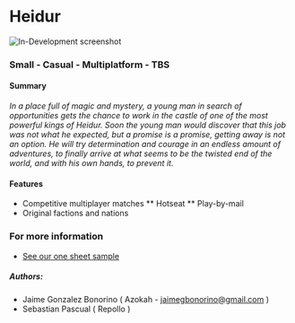 # Heidur

![In-Development screenshot](screenshots/develop/12424.bmp)

### Small - Casual - Multiplatform - TBS

#### Summary

   *In a place full of magic and mystery, a young man in search of opportunities gets the chance to work in the castle of one of the most powerful kings of Heidur. Soon the young man would discover that this job was not what he expected, but a promise is a promise, getting away is not an option. He will try determination and courage in an endless amount of adventures, to finally arrive at what seems to be the twisted end of the world, and with his own hands, to prevent it.*

#### Features
* Competitive multiplayer matches
    ** Hotseat
    ** Play-by-mail
*  Original factions and nations


### For more information
 * [See our one sheet sample](docs/One%20sheet%20sample.pdf)

##### Authors: 
* Jaime Gonzalez Bonorino ( Azokah - jaimegbonorino@gmail.com )
* Sebastian Pascual ( Repollo )
